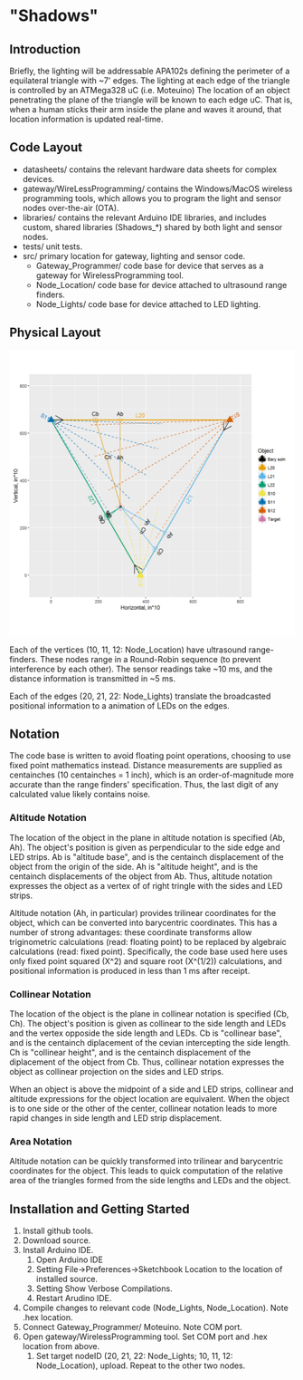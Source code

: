 # "Shadows"

## Introduction

Briefly, the lighting will be addressable APA102s defining the perimeter of a equilateral triangle with ~7' edges.  The lighting at each edge of the triangle is controlled by an ATMega328 uC (i.e. Moteuino) The location of an object penetrating the plane of the triangle will be known to each edge uC.  That is, when a human sticks their arm inside the plane and waves it around, that location information is updated real-time.

## Code Layout

* datasheets/ contains the relevant hardware data sheets for complex devices.
* gateway/WireLessProgramming/  contains the Windows/MacOS wireless programming tools, which allows you to program the light and sensor nodes over-the-air (OTA).
* libraries/ contains the relevant Arduino IDE libraries, and includes custom, shared libraries (Shadows_*) shared by both light and sensor nodes.  
* tests/ unit tests.
* src/ primary location for gateway, lighting and sensor code.
	* Gateway_Programmer/ code base for device that serves as a gateway for WirelessProgramming tool.
	* Node_Location/ code base for device attached to ultrasound range finders.
	* Node_Lights/ code base for device attached to LED lighting.

## Physical Layout
![Diagram for location ](Sniffer/solution_plot.png)

Each of the vertices (10, 11, 12: Node_Location) have ultrasound range-finders.  These nodes range in a Round-Robin sequence (to prevent interference by each other).  The sensor readings take ~10 ms, and the distance information is transmitted in ~5 ms.  

Each of the edges (20, 21, 22: Node_Lights) translate the broadcasted positional information to a animation of LEDs on the edges.

## Notation

The code base is written to avoid floating point operations, choosing to use fixed point mathematics instead.  Distance measurements are supplied as centainches (10 centainches = 1 inch), which is an order-of-magnitude more accurate than the range finders' specification.  Thus, the last digit of any calculated value likely contains noise.

### Altitude Notation

The location of the object in the plane in altitude notation is specified (Ab, Ah).  The object's position is given as perpendicular to the side edge and LED strips.  Ab is "altitude base", and is the centainch displacement of the object from the origin of the side.  Ah is "altitude height", and is the centainch displacements of the object from Ab.  Thus, altitude notation expresses the object as a vertex of of right tringle with the sides and LED strips.

Altitude notation (Ah, in particular) provides trilinear coordinates for the object, which can be converted into barycentric coordinates.  This has a number of strong advantages: these coordinate transforms allow triginometric calculations (read: floating point) to be replaced by algebraic calculations (read: fixed point).  Specifically, the code base used here uses only fixed point squared (X^2) and square root (X^(1/2)) calculations, and positional information is produced in less than 1 ms after receipt.  

### Collinear Notation

The location of the object is the plane in collinear notation is specified (Cb, Ch).  The object's position is given as collinear to the side length and LEDs and the vertex opposide the side length and LEDs.  Cb is "collinear base", and is the centainch diplacement of the cevian intercepting the side length.  Ch is "collinear height", and is the centainch displacement of the diplacement of the object from Cb.  Thus, collinear notation expresses the object as collinear projection on the sides and LED strips.

When an object is above the midpoint of a side and LED strips, collinear and altitude expressions for the object location are equivalent.  When the object is to one side or the other of the center, collinear notation leads to more rapid changes in side length and LED strip displacement.  

### Area Notation

Altitude notation can be quickly transformed into trilinear and barycentric coordinates for the object.  This leads to quick computation of the relative area of the triangles formed from the side lengths and LEDs and the object.  

## Installation and Getting Started

1. Install github tools.
2. Download source.
3. Install Arduino IDE.
    1. Open Arduino IDE
    2. Setting File->Preferences->Sketchbook Location to the location of installed source.  
    3. Setting Show Verbose Compilations.
    4. Restart Arudino IDE.
4. Compile changes to relevant code (Node_Lights, Node_Location).  Note .hex location.
5. Connect Gateway_Programmer/ Moteuino.  Note COM port.
6. Open gateway/WirelessProgramming tool.  Set COM port and .hex location from above.
    1. Set target nodeID (20, 21, 22: Node_Lights; 10, 11, 12: Node_Location), upload.  Repeat to the other two nodes.
